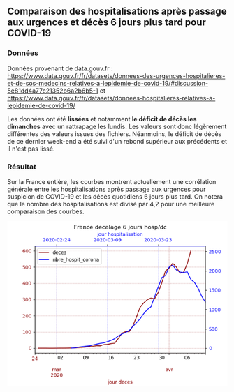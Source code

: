 ## Comparaison des hospitalisations après passage aux urgences et décès 6 jours plus tard pour COVID-19

### Données
Données provenant de data.gouv.fr :
https://www.data.gouv.fr/fr/datasets/donnees-des-urgences-hospitalieres-et-de-sos-medecins-relatives-a-lepidemie-de-covid-19/#discussion-5e81dd4a77c21352b6a2b6b5-1 
et https://www.data.gouv.fr/fr/datasets/donnees-hospitalieres-relatives-a-lepidemie-de-covid-19/

Les données ont été **lissées** et notamment **le déficit de décès les dimanches** avec un rattrapage les lundis. 
Les valeurs sont donc légèrement différentes des valeurs issues des fichiers.
Néanmoins, le déficit de décès de ce dernier week-end a été suivi d'un rebond supérieur aux précédents et il n'est pas lissé.

### Résultat
Sur la France entière, les courbes montrent actuellement une corrélation générale entre les hospitalisations après passage aux urgences pour suspicion de COVID-19 et les décès quotidiens 6 jours plus tard.
On notera que le nombre des hospitalisations est divisé par 4,2 pour une meilleure comparaison des courbes.

![](Images/Covid19FranceHospDc.png)
